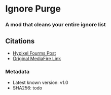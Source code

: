 # Ignore Purge
### A mod that cleans your entire ignore list

## Citations 
- [Hypixel Fourms Post](https://hypixel.net/threads/mod-request.1933089/post-14677705)
- [Original MediaFire Link](http://www.mediafire.com/file/bxbjiae5j7jajaq/IgnorePurge-v1.0.jar/file)

### Metadata
- Latest known version: v1.0
- SHA256: todo